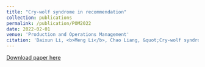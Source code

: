 ```yaml
---
title: "Cry-wolf syndrome in recommendation"
collection: publications
permalink: /publication/POM2022
date: 2022-02-01
venue: 'Production and Operations Management'
citation: 'Baixun Li, <b>Meng Li</b>, Chao Liang, &quot;Cry-wolf syndrome in recommendation.&quot; <i>Production and Operations Management</i>, 2022, forthcoming.'
---
```

<!--<b>Abstract: </b>We incorporate the cry-wolf syndrome into a setting in which a manufacturer commissions a forecaster for recommendation. In this context, we define cry-wolf as a behavioral syndrome that leads the manufacturer to become less compliant with the forecaster's valuable recommendation after the forecaster is proven guilty of false alarms. We obtain three findings with regard to cry-wolf. First, although cry-wolf unequivocally leads to a lower performance for the manufacturer when the forecaster's decision is exogenous, cry-wolf can help boost the forecaster's investment in forecasting and, thus, benefit the manufacturer when the forecaster's decision is endogenous. Second, cry-wolf can improve the performance of the system — the manufacturer and forecaster together — if the manufacturer pays a moderate commission to the forecaster. Finally, cry-wolf can improve both the manufacturer's and the system's performance, even if the forecaster is not knowledgeable (unaware) of the manufacturer's cry-wolf; perhaps more interestingly, the forecaster's unawareness of the manufacturer's cry-wolf can be its comparative advantage relative to the manufacturer. Our findings are helpful in understanding the conditions when cry-wolf can be detrimental or beneficial and, thus, call caution to the design and adoption of strategies aimed at improving decisions and curtailing cry-wolf syndrome among executives.-->

[Download paper here](https://papers.ssrn.com/sol3/papers.cfm?abstract_id=3481358)
